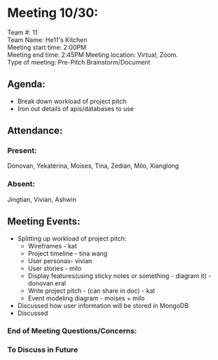 ﻿





# **Meeting 10/30:**
Team #: 11  
Team Name: He11's Kitchen  
Meeting start time: 2:00PM  
Meeting end time: 2:45PM
Meeting location: Virtual; Zoom.  
Type of meeting: Pre-Pitch Brainstorm/Document

## Agenda:
- Break down workload of project pitch
- Iron out details of apis/databases to use

## Attendance:
### Present:
Donovan, Yekaterina, Moises, Tina, Zedian, Milo, Xianglong
### Absent:
Jingtian, Vivian, Ashwin

## Meeting Events:
- Splitting up workload of project pitch:
	- Wireframes - kat
	- Project timeline - tina wang
	- User personas- vivian
	- User stories - milo
	- Display features(using sticky notes or something - diagram it) - donovan eral
	- Write project pitch - (can share in doc) - kat
	- Event modeling diagram - moises + milo
- Discussed how user information will be stored in MongoDB
- Discussed


### End of Meeting Questions/Concerns:


### To Discuss in Future 

